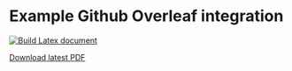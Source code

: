 # Example Github Overleaf integration

[![Build Latex document](https://github.com/zonca/overleaf_github/actions/workflows/build_latex.yml/badge.svg)](https://github.com/zonca/overleaf_github/actions/workflows/build_latex.yml)

[Download latest PDF](https://nightly.link/zonca/overleaf_github/workflows/build_latex/main/PDF.zip)
